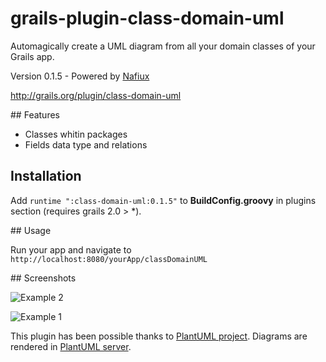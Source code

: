 grails-plugin-class-domain-uml
=============================

Automagically create a UML diagram from all your domain classes of your Grails app.

Version 0.1.5 - Powered by [Nafiux](http://www.nafiux.com)

http://grails.org/plugin/class-domain-uml

## Features

* Classes whitin packages
* Fields data type and relations

## Installation

Add `runtime ":class-domain-uml:0.1.5"` to **BuildConfig.groovy** in plugins section (requires grails 2.0 > *).

## Usage

Run your app and navigate to `http://localhost:8080/yourApp/classDomainUML`

## Screenshots

![Example 2](web-app/images/class-domain-uml-screenshot-2.png)

![Example 1](web-app/images/class-domain-uml-screenshot-1.png)

This plugin has been possible thanks to [PlantUML project](http://plantuml.sourceforge.net/). Diagrams are rendered in [PlantUML server](http://www.plantuml.com/plantuml).
